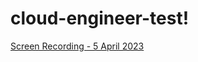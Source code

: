 # cloud-engineer-test!

[Screen Recording - 5 April 2023](https://user-images.githubusercontent.com/78168280/229947485-23caba3c-5e5c-42b2-84ea-a9e72976d485.gif)

